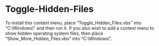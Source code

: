 Toggle-Hidden-Files
===================
To install this context menu, place “Toggle_Hidden_Files.vbs” into “C:\Windows\” and then run it. If you also wish to add a context menu to show hidden operating system files, then place “Show_More_Hidden_Files.vbs” into “C:\Windows\”.
